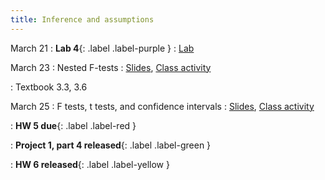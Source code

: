 ```yaml
---
title: Inference and assumptions
---
```


March 21
: **Lab 4**{: .label .label-purple } 
  : [Lab](https://sta112-s22.github.io/labs/lab_4.html)

March 23
: Nested F-tests
  : [Slides](https://sta112-s22.github.io/slides/lecture_22.html), [Class activity](https://sta112-s22.github.io/class_activities/ca_lecture_22.html)

: Textbook 3.3, 3.6

March 25
: F tests, t tests, and confidence intervals
  : [Slides](https://sta112-s22.github.io/slides/lecture_23.html), [Class activity](https://sta112-s22.github.io/class_activities/ca_lecture_23.html)

: **HW 5 due**{: .label .label-red }

: **Project 1, part 4 released**{: .label .label-green }

: **HW 6 released**{: .label .label-yellow }
